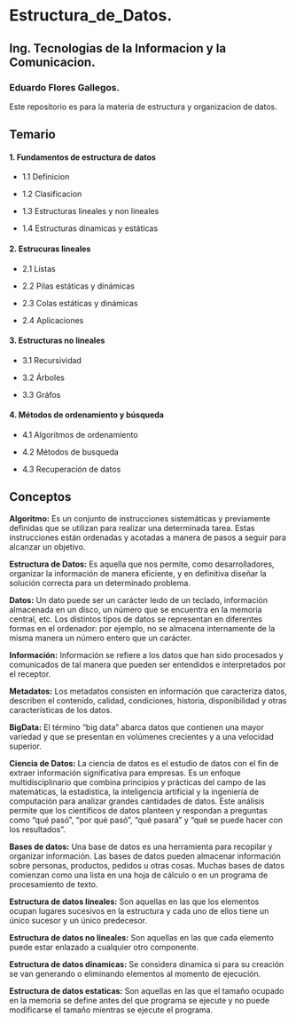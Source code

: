 # Estructura_de_Datos.

## Ing. Tecnologias de la Informacion y la Comunicacion.

### Eduardo Flores Gallegos.

Este repositorio es para la materia de estructura y organizacion de datos.


## Temario 

 #### 1. Fundamentos de estructura de datos       
        
- 1.1 Definicion    
        
- 1.2 Clasificacion  
        
- 1.3 Estructuras lineales y non lineales  
        
- 1.4 Estructuras dinamicas y estáticas  

 #### 2. Estrucuras lineales    
- 2.1 Listas  

- 2.2 Pilas estáticas y dinámicas  

- 2.3 Colas estáticas y dinámicas  

- 2.4 Aplicaciones  

 #### 3. Estructuras no lineales      
- 3.1 Recursividad  

- 3.2 Árboles  

- 3.3 Gráfos  

 #### 4. Métodos de ordenamiento y búsqueda       
 - 4.1 Algoritmos de ordenamiento  

- 4.2 Métodos de busqueda  
           
- 4.3 Recuperación de datos  

## Conceptos

**Algoritmo:**
Es un conjunto de instrucciones sistemáticas y previamente definidas que se utilizan para realizar una determinada tarea. Estas instrucciones están ordenadas y acotadas a manera de pasos a seguir para alcanzar un objetivo.

**Estructura de Datos:**
Es aquella que nos permite, como desarrolladores, organizar la información de manera eficiente, y en definitiva diseñar la solución correcta para un determinado problema.

**Datos:**
Un dato puede ser un carácter leıdo de un teclado, información almacenada en un disco, un número que se encuentra en la memoria central, etc. Los distintos tipos de datos se representan en diferentes formas en el ordenador: por ejemplo, no se almacena internamente de la misma manera un número entero que un carácter.

**Información:**
Información se refiere a los datos que han sido procesados y comunicados de tal manera que pueden ser entendidos e interpretados por el receptor.

**Metadatos:**
Los metadatos consisten en información que caracteriza datos, describen el contenido, calidad, condiciones, historia, disponibilidad y otras características de los datos.

**BigData:**
El término “big data” abarca datos que contienen una mayor variedad y que se presentan en volúmenes crecientes y a una velocidad superior.
 
**Ciencia de Datos:**
La ciencia de datos es el estudio de datos con el fin de extraer información significativa para empresas. Es un enfoque multidisciplinario que combina principios y prácticas del campo de las matemáticas, la estadística, la inteligencia artificial y la ingeniería de computación para analizar grandes cantidades de datos. Este análisis permite que los científicos de datos planteen y respondan a preguntas como “qué pasó”, “por qué pasó”, “qué pasará” y “qué se puede hacer con los resultados”.

**Bases de datos:**
Una base de datos es una herramienta para recopilar y organizar información. Las bases de datos pueden almacenar información sobre personas, productos, pedidos u otras cosas. Muchas bases de datos comienzan como una lista en una hoja de cálculo o en un programa de procesamiento de texto.

**Estructura de datos lineales:**
Son aquellas en las que los elementos ocupan lugares sucesivos en la estructura y cada uno de ellos tiene un único sucesor y un único predecesor.

**Estructura de datos no lineales:**
Son aquellas en las que cada elemento puede estar enlazado a cualquier otro componente.

**Estructura de datos dinamicas:**
Se considera dinamica si para su creación se van generando o eliminando elementos al momento de ejecución.

**Estructura de datos estaticas:**
Son aquellas en las que el tamaño ocupado en la memoria se define antes del que programa se ejecute y no puede modificarse el tamaño mientras se ejecute el programa.
